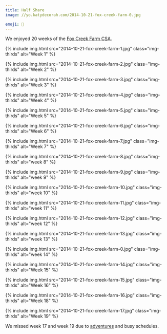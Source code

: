 ```yaml
---
title: Half Share
image: //yo.katydecorah.com/2014-10-21-fox-creek-farm-0.jpg

emoji: 🌽
---
```


We enjoyed 20 weeks of the [Fox Creek Farm CSA](http://www.foxcreekfarmcsa.com/).

<div class="photos">

{% include img.html src="2014-10-21-fox-creek-farm-1.jpg" class="img-thirds" alt="Week 1" %}

{% include img.html src="2014-10-21-fox-creek-farm-2.jpg" class="img-thirds" alt="Week 2" %}

{% include img.html src="2014-10-21-fox-creek-farm-3.jpg" class="img-thirds" alt="Week 3" %}

{% include img.html src="2014-10-21-fox-creek-farm-4.jpg" class="img-thirds" alt="Week 4" %}

{% include img.html src="2014-10-21-fox-creek-farm-5.jpg" class="img-thirds" alt="Week 5" %}

{% include img.html src="2014-10-21-fox-creek-farm-6.jpg" class="img-thirds" alt="Week 6" %}

{% include img.html src="2014-10-21-fox-creek-farm-7.jpg" class="img-thirds" alt="Week 7" %}

{% include img.html src="2014-10-21-fox-creek-farm-8.jpg" class="img-thirds" alt="week 8" %}

{% include img.html src="2014-10-21-fox-creek-farm-9.jpg" class="img-thirds" alt="week 9" %}

{% include img.html src="2014-10-21-fox-creek-farm-10.jpg" class="img-thirds" alt="week 10" %}

{% include img.html src="2014-10-21-fox-creek-farm-11.jpg" class="img-thirds" alt="week 11" %}

{% include img.html src="2014-10-21-fox-creek-farm-12.jpg" class="img-thirds" alt="week 12" %}

{% include img.html src="2014-10-21-fox-creek-farm-13.jpg" class="img-thirds" alt="week 13" %}

{% include img.html src="2014-10-21-fox-creek-farm-0.jpg" class="img-thirds" alt="week 14" %}

{% include img.html src="2014-10-21-fox-creek-farm-14.jpg" class="img-thirds" alt="Week 15" %}

{% include img.html src="2014-10-21-fox-creek-farm-15.jpg" class="img-thirds" alt="Week 16" %}

{% include img.html src="2014-10-21-fox-creek-farm-16.jpg" class="img-thirds" alt="Week 18" %}

{% include img.html src="2014-10-21-fox-creek-farm-17.jpg" class="img-thirds" alt="Week 19" %}

</div>

We missed week 17 and week 19 due to [adventures](/adventures/rhode-island/) and busy schedules.
